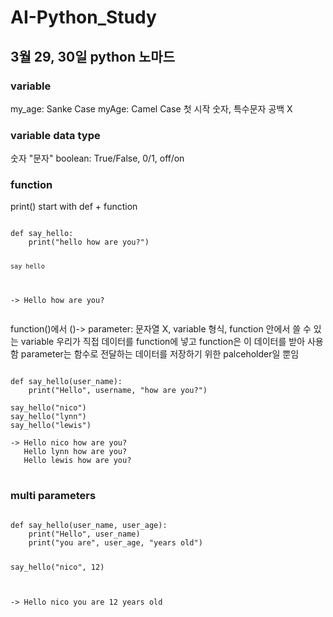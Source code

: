 # AI-Python_Study
<h2>
3월 29, 30일 python 노마드
</h2>

<h3>
variable
</h3>
my_age: Sanke Case
myAge: Camel Case
첫 시작 숫자, 특수문자 공백 X

<h3>
variable data type
</h3>
숫자
"문자"
boolean: True/False, 0/1, off/on

<h3>
function
</h3>
print()
start with def + function
<pre>
<code>
def say_hello:
    print("hello how are you?")

    say_hello

-> Hello how are you?
</code>
</pre>

function()에서
()-> parameter: 문자열 X, variable 형식, function 안에서 쓸 수 있는 variable
우리가 직접 데이터를 function에 넣고 function은 이 데이터를 받아 사용함
parameter는 함수로 전달하는 데이터를 저장하기 위한 palceholder일 뿐임
<pre>
<code>
def say_hello(user_name):
    print("Hello", username, "how are you?")

say_hello("nico")
say_hello("lynn")
say_hello("lewis")

-> Hello nico how are you?
   Hello lynn how are you?
   Hello lewis how are you?
</code>
</pre>

<h3>
multi parameters
</h3>
<pre>
<code>
def say_hello(user_name, user_age):
    print("Hello", user_name)
    print("you are", user_age, "years old")

say_hello("nico", 12)

-> Hello nico
   you are 12 years old
</code>
</pre>
